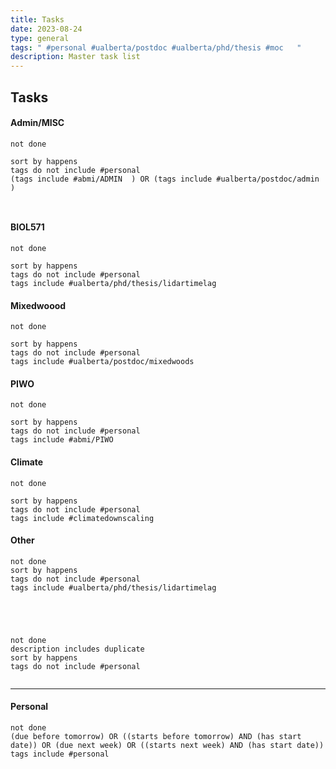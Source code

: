 ```yaml
---
title: Tasks
date: 2023-08-24
type: general
tags: " #personal #ualberta/postdoc #ualberta/phd/thesis #moc   "
description: Master task list
---
```



## Tasks
#### Admin/MISC
```tasks
not done

sort by happens
tags do not include #personal
(tags include #abmi/ADMIN  ) OR (tags include #ualberta/postdoc/admin )



```

#### BIOL571
```tasks
not done

sort by happens
tags do not include #personal 
tags include #ualberta/phd/thesis/lidartimelag 
```

#### Mixedwoood
```tasks
not done

sort by happens
tags do not include #personal 
tags include #ualberta/postdoc/mixedwoods 
```

#### PIWO
```tasks
not done

sort by happens
tags do not include #personal 
tags include #abmi/PIWO
```

#### Climate
```tasks
not done

sort by happens
tags do not include #personal 
tags include #climatedownscaling 
```


#### Other

```tasks
not done
sort by happens
tags do not include #personal 
tags include #ualberta/phd/thesis/lidartimelag 




```





```tasks

not done
description includes duplicate
sort by happens
tags do not include #personal 


```
---

#### Personal
```tasks
not done
(due before tomorrow) OR ((starts before tomorrow) AND (has start date)) OR (due next week) OR ((starts next week) AND (has start date))
tags include #personal 


```

